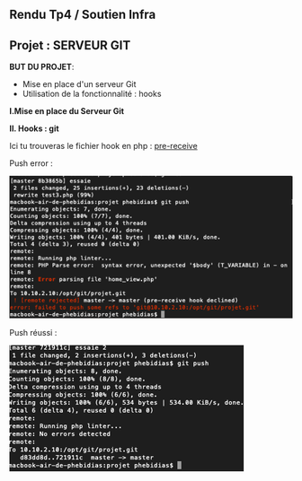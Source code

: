 ## Rendu Tp4 / Soutien Infra

  

## Projet : SERVEUR GIT


**BUT DU PROJET**:

- Mise en place d'un serveur Git 
- Utilisation de la fonctionnalité : hooks 


**I.Mise en place du Serveur Git**

**II. Hooks : git**


Ici tu trouveras le fichier hook en php : [pre-receive](https://github.com/Lilou444/CCNA2-2018/blob/master/Rendu%20soutien%20Infra/pre-receive)


Push error : 

![enter image description here](https://github.com/Lilou444/CCNA2-2018/blob/master/Rendu%20soutien%20Infra/capture/pusherror.png)

Push réussi :

![enter image description here](https://github.com/Lilou444/CCNA2-2018/blob/master/Rendu%20soutien%20Infra/capture/Push.png)